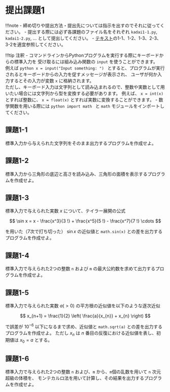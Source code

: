 # 提出課題1

!!!note
    - 締め切りや提出方法・提出先については指示を出すのでそれに従ってください。
    - 提出する際には必ず各課題のファイル名をそれぞれ `kadai1-1.py`, `kadai1-2.py`, ... として提出してください。
    - [テキスト](https://utokyo-ipp.github.io/)の1-1、1-2、1-3、2-3、3-2を適宜参照してください。

!!!tip 注釈
    - コマンドラインからPythonプログラムを実行する際にキーボードからの標準入力を
    受け取るには組み込み関数の `input` を使うことができます。  
    例えば
    ```python
    x = input("Input something: ")
    ```
    とすると、プログラムが実行されるとキーボードからの入力を促すメッセージが表示され、
    ユーザが何か入力するとその入力が変数 `x` に格納されます。  
    ただし、キーボード入力は文字列として読み込まれるので、整数や実数として用いたい場合には文字列から型を変換する必要があります。
    例えば、 `x = int(x)` とすれば整数に、 `x = float(x)` とすれば実数に変換することができます。
    - 数学関数を用いる際には
    ```python
    import math
    ```
    と `math` モジュールをインポートしてください。

## 課題1-1
標準入力から与えられた文字列をそのまま出力するプログラムを作成せよ。

## 課題1-2
標準入力から三角形の底辺と高さを読み込み、三角形の面積を表示するプログラムを作成せよ。

## 課題1-3
標準入力で与えられた実数 $x$ について、テイラー展開の公式

$$
\sin x = x - \frac{x^3}{3 !} + \frac{x^5}{5 !} - \frac{x^7}{7 !} \cdots
$$

を用いた（7次で打ち切った） $\sin x$ の近似値と `math.sin(x)` との差を出力するプログラムを作成せよ。

## 課題1-4
標準入力で与えられた2つの整数 `n` および `m` の最大公約数を求めて出力するプログラムを作成せよ。

## 課題1-5
標準入力で与えられた実数 $a (> 0)$ の平方根の近似値を以下のような逐次近似

$$
x_{n+1} = \frac{1}{2} \left( \frac{a}{x_{n}} + x_{n} \right)
$$

で誤差が $10^{-6}$ 以下になるまで求め、近似値と `math.sqrt(a)` との差を出力するプログラムを作成せよ。
ただし $x_n$ は $n$ 番目の反復における近似値を表し、初期値は $x_0 = a$ とする。

## 課題1-6
標準入力で与えられた2つの整数 `n` および、`m` から、`m`個の乱数を用いて `n` 次元超級の体積を、
モンテカルロ法を用いて計算し、その結果を出力するプログラムを作成せよ。
